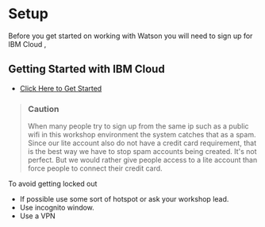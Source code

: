 # Setup

Before you get started on working with Watson you will need to sign up for IBM Cloud ,

## Getting Started with IBM Cloud <a id="getting-started-with-ibm-cloud"></a>

* [Click Here to Get Started](https://developer.ibm.com/callforcode/?cm_mmc=Email_Events-_-Developer_Innovation-_-WW_WW-_-advocates:roger-osorio\title:impactlabssummit-newyorkcity-08102019\eventid:5cf5b1ad315e019a00fd2dd8\date:Aug2019\type:conference\team:global-devadvgrp-newyork\city:newyorkcity\country:unitedstates\tags:artificial-intelligence,blockchain,containers,devices-and-sensors,iot,serverless,node-red,cloud-ibm,call-for-code\contents:building-call-for-code-apps-with-iot&cm_mmca1=000032GH&cm_mmca2=10008917&cm_mmca3=M99938765&eventid=5cf5b1ad315e019a00fd2dd8&cvosrc=email.Events.M99938765&cvo_campaign=000019RS)

> ### Caution
>
> When many people try to sign up from the same ip such as a public wifi in this workshop environment the system catches that as a spam. Since our lite account also do not have a credit card requirement, that is the best way we have to stop spam accounts being created. It's not perfect. But we would rather give people access to a lite account than force people to connect their credit card.

To avoid getting locked out

* If possible use some sort of hotspot or ask your workshop lead.
* Use incognito window. 
* Use a VPN

